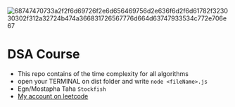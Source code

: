 ![68747470733a2f2f6d69726f2e6d656469756d2e636f6d2f6d61782f323030302f312a32724b474a366831726567776d664d63747933534c772e706e67](https://github.com/M0staphaTaha/algorithms-and-data-structures/assets/101586362/2888adf6-f52e-4d68-a431-43955b474cd8)

# DSA Course
-  This repo contains of the time complexity for all algorithms 
-  open your TERMINAL on dist folder and write ```node <fileName>.js```
-  Egn/Mostapha Taha ```Stockfish```
-  
    <a href="https://leetcode.com/M0staphaTaha/">My account on leetcode</a>
